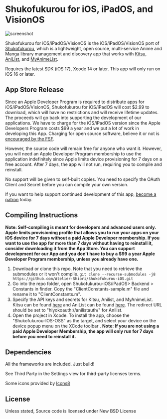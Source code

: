 # Shukofukurou for iOS, iPadOS, and VisionOS

![screenshot](https://malupdaterosx.moe/wp-content/uploads/2019/02/iPhone-XSiPad-Pro-13-Landscape-Silver-1024x733.png)

Shukofukurou for iOS/iPadOS/VisionOS is the iOS/iPadOS/VisionOS port of [Shukofukurou](https://github.com/Atelier-Shiori/Shukofukurou), which is a lightweight, open source, multi-service Anime and Manga library management and discovery app that works with [Kitsu](https://kitsu.io/), [AniList](https://anilist.co/), and [MyAnimeList](https://myanimelist.net). 

Requires the latest SDK (iOS 17), Xcode 14 or later. This app will only run on iOS 16 or later.

## App Store Release
Since an Apple Developer Program is required to distribute apps for iOS/iPadOS/VisionOS, Shukofukurou for iOS/iPadOS will cost $2.99 to download, which will have no restrictions and will receive lifetime updates. The proceeds will go back into supporting the development of our applications. We have to charge for the iOS/iPadOS version since the Apple Developers Program costs $99 a year and we put a lot of work in developing this App. Charging for open source software, believe it or not is [encouraged by the FSF](http://www.gnu.org/philosophy/selling.html).

However, the source code will remain free for anyone who want it. However, you will need an Apple Developer Program membership to use the application indefinitely since Apple limits device provisioning for 7 days on a free account. After 7 days, the app will not run, requiring you to compile and reinstall.

No support will be given to self-built copies. You need to specify the OAuth Client and Secret before you can compile your own version.

If you want to help support continued development of this app, [become a patron](https://www.patreon.com/join/malupdaterosx) today.

## Compiling Instructions
**Note: Self-compiling is meant for developers and advanced users only. Apple limits provisioning profile that allows you to run your apps on your iOS device for 7 days without a paid Apple Developer membership. If you want to use the app for more than 7 days without having to reinstall it, consider downloading it from the App Store. You can support development for our App and you don't have to buy a $99 a year Apple Developer Program membership, unless you already have one.**

1. Download or clone this repo. Note that you need to retrieve the submodules or it won't compile.
```git clone --recurse-submodules -j8 https://github.com/Atelier-Shiori/Shukofukurou-iOS.git```
2. Go into the repo folder, open Shukofukurou-iOS/iPadOS> Backend > Constants in finder. Copy the "ClientConstants-sample.m" file and rename it to "ClientConstants.m".
3. Specify the API keys and secrets for Kitsu, Anilist, and MyAnimeList. Kitsu can be found [here](https://kitsu.docs.apiary.io/#) and AniList can be found [here](https://anilist.co/settings/developer/client/). The redirect URL should be set to "hiyokoauth://anilistauth/" for Anilist. 
4. Open the project in Xcode. To install the app, choose the "Shukofukurou-IOS-OSS" as the target, and  select your device on the device popup menu on the XCode toolbar . **Note: If you are not using a paid Apple Developer Membership, the app will only run for 7 days before you need to reinstall it.**

## Dependencies
All the frameworks are included. Just build!

See Third Party in the Settings view for third-party licenses terms.

Some icons provided by [Icons8](https://icons8.com/)

## License
Unless stated, Source code is licensed under New BSD License

